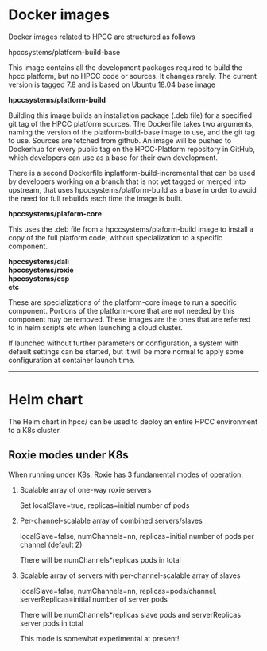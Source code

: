 Docker images
=============

Docker images related to HPCC are structured as follows

hpccsystems/platform-build-base

This image contains all the development packages required to build the hpcc platform,
but no HPCC code or sources. It changes rarely. The current version is tagged 7.8 and
is based on Ubuntu 18.04 base image

**hpccsystems/platform-build**

Building this image builds an installation package (.deb file) for a specified git tag
of the HPCC platform sources. The Dockerfile takes two arguments, naming the version of
the platform-build-base image to use, and the git tag to use. Sources are fetched from
github. An image will be pushed to Dockerhub for every public tag on the HPCC-Platform
repository in GitHub, which developers can use as a base for their own development.

There is a second Dockerfile inplatform-build-incremental that can be used by developers
working on a branch that is not yet tagged or merged into upstream, that uses 
hpccsystems/platform-build as a base in order to avoid the need for full rebuilds each time
the image is built.

**hpccsystems/plaform-core**

This uses the .deb file from a hpccsystems/plaform-build image to install a copy of the
full platform code, without specialization to a specific component.

**hpccsystems/dali**  
**hpccsystems/roxie**  
**hpccsystems/esp**  
**etc**  

These are specializations of the platform-core image to run a specific component.
Portions of the platform-core that are not needed by this component may be removed.
These images are the ones that are referred to in helm scripts etc when launching
a cloud cluster.

If launched without further parameters or configuration, a system with default
settings can be started, but it will be more normal to apply some configuration at
container launch time.

---

Helm chart
==========

The Helm chart in hpcc/ can be used to deploy an entire HPCC environment to a K8s cluster.

Roxie modes under K8s
---------------------

When running under K8s, Roxie has 3 fundamental modes of operation:

  1. Scalable array of one-way roxie servers

     Set localSlave=true, replicas=initial number of pods

  2. Per-channel-scalable array of combined servers/slaves

     localSlave=false, numChannels=nn, replicas=initial number of pods per channel (default 2)

     There will be numChannels*replicas pods in total

  3. Scalable array of servers with per-channel-scalable array of slaves

     localSlave=false, numChannels=nn, replicas=pods/channel, serverReplicas=initial number of server pods

     There will be numChannels*replicas slave pods and serverReplicas server pods in total
  
     This mode is somewhat experimental at present!
  